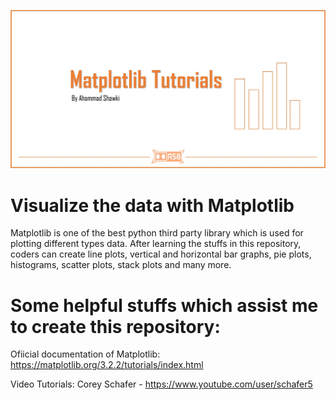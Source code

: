 ![Poster](https://github.com/ahammadshawki8/Matplotlib-Tutorials/blob/master/matplotlib.jpg)

# Visualize the data with Matplotlib

Matplotlib is one of the best python third party library which is used for plotting different types data.
After learning the stuffs in this repository, coders can create line plots, vertical and horizontal bar graphs, pie plots, histograms, scatter plots, stack plots and many more.


# Some helpful stuffs which assist me to create this repository:

Ofiicial documentation of Matplotlib:
  https://matplotlib.org/3.2.2/tutorials/index.html

Video Tutorials:
   Corey Schafer - https://www.youtube.com/user/schafer5

